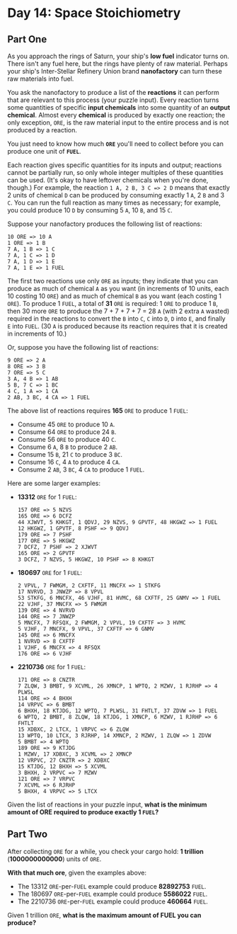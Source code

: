# Day 14: Space Stoichiometry

## Part One

As you approach the rings of Saturn, your ship's **low fuel** indicator turns on. There isn't any fuel here, but the rings have plenty of raw material. Perhaps your ship's Inter-Stellar Refinery Union brand **nanofactory** can turn these raw materials into fuel.

You ask the nanofactory to produce a list of the **reactions** it can perform that are relevant to this process (your puzzle input). Every reaction turns some quantities of specific **input chemicals** into some quantity of an **output chemical**. Almost every **chemical** is produced by exactly one reaction; the only exception, `ORE`, is the raw material input to the entire process and is not produced by a reaction.

You just need to know how much **`ORE`** you'll need to collect before you can produce one unit of **`FUEL`**.

Each reaction gives specific quantities for its inputs and output; reactions cannot be partially run, so only whole integer multiples of these quantities can be used. (It's okay to have leftover chemicals when you're done, though.) For example, the reaction `1 A, 2 B, 3 C => 2 D` means that exactly 2 units of chemical `D` can be produced by consuming exactly 1 `A`, 2 `B` and 3 `C`. You can run the full reaction as many times as necessary; for example, you could produce 10 `D` by consuming 5 `A`, 10 `B`, and 15 `C`.

Suppose your nanofactory produces the following list of reactions:

```
10 ORE => 10 A
1 ORE => 1 B
7 A, 1 B => 1 C
7 A, 1 C => 1 D
7 A, 1 D => 1 E
7 A, 1 E => 1 FUEL
```

The first two reactions use only `ORE` as inputs; they indicate that you can produce as much of chemical `A` as you want (in increments of 10 units, each 10 costing 10 `ORE`) and as much of chemical `B` as you want (each costing 1 `ORE`). To produce 1 `FUEL`, a total of **31** `ORE` is required: 1 `ORE` to produce 1 `B`, then 30 more `ORE` to produce the 7 + 7 + 7 + 7 = 28 `A` (with 2 extra `A` wasted) required in the reactions to convert the `B` into `C`, `C` into `D`, `D` into `E`, and finally `E` into `FUEL`. (30 `A` is produced because its reaction requires that it is created in increments of 10.)

Or, suppose you have the following list of reactions:

```
9 ORE => 2 A
8 ORE => 3 B
7 ORE => 5 C
3 A, 4 B => 1 AB
5 B, 7 C => 1 BC
4 C, 1 A => 1 CA
2 AB, 3 BC, 4 CA => 1 FUEL
```

The above list of reactions requires **165** `ORE` to produce 1 `FUEL`:

- Consume 45 `ORE` to produce 10 `A`.
- Consume 64 `ORE` to produce 24 `B`.
- Consume 56 `ORE` to produce 40 `C`.
- Consume 6 `A`, 8 `B` to produce 2 `AB`.
- Consume 15 `B`, 21 `C` to produce 3 `BC`.
- Consume 16 `C`, 4 `A` to produce 4 `CA`.
- Consume 2 `AB`, 3 `BC`, 4 `CA` to produce 1 `FUEL`.

Here are some larger examples:

- **13312** `ORE` for 1 `FUEL`:

  ```
  157 ORE => 5 NZVS
  165 ORE => 6 DCFZ
  44 XJWVT, 5 KHKGT, 1 QDVJ, 29 NZVS, 9 GPVTF, 48 HKGWZ => 1 FUEL
  12 HKGWZ, 1 GPVTF, 8 PSHF => 9 QDVJ
  179 ORE => 7 PSHF
  177 ORE => 5 HKGWZ
  7 DCFZ, 7 PSHF => 2 XJWVT
  165 ORE => 2 GPVTF
  3 DCFZ, 7 NZVS, 5 HKGWZ, 10 PSHF => 8 KHKGT
  ```

- **180697** `ORE` for 1 `FUEL`:

  ```
  2 VPVL, 7 FWMGM, 2 CXFTF, 11 MNCFX => 1 STKFG
  17 NVRVD, 3 JNWZP => 8 VPVL
  53 STKFG, 6 MNCFX, 46 VJHF, 81 HVMC, 68 CXFTF, 25 GNMV => 1 FUEL
  22 VJHF, 37 MNCFX => 5 FWMGM
  139 ORE => 4 NVRVD
  144 ORE => 7 JNWZP
  5 MNCFX, 7 RFSQX, 2 FWMGM, 2 VPVL, 19 CXFTF => 3 HVMC
  5 VJHF, 7 MNCFX, 9 VPVL, 37 CXFTF => 6 GNMV
  145 ORE => 6 MNCFX
  1 NVRVD => 8 CXFTF
  1 VJHF, 6 MNCFX => 4 RFSQX
  176 ORE => 6 VJHF
  ```

- **2210736** `ORE` for 1 `FUEL`:

  ```
  171 ORE => 8 CNZTR
  7 ZLQW, 3 BMBT, 9 XCVML, 26 XMNCP, 1 WPTQ, 2 MZWV, 1 RJRHP => 4 PLWSL
  114 ORE => 4 BHXH
  14 VRPVC => 6 BMBT
  6 BHXH, 18 KTJDG, 12 WPTQ, 7 PLWSL, 31 FHTLT, 37 ZDVW => 1 FUEL
  6 WPTQ, 2 BMBT, 8 ZLQW, 18 KTJDG, 1 XMNCP, 6 MZWV, 1 RJRHP => 6 FHTLT
  15 XDBXC, 2 LTCX, 1 VRPVC => 6 ZLQW
  13 WPTQ, 10 LTCX, 3 RJRHP, 14 XMNCP, 2 MZWV, 1 ZLQW => 1 ZDVW
  5 BMBT => 4 WPTQ
  189 ORE => 9 KTJDG
  1 MZWV, 17 XDBXC, 3 XCVML => 2 XMNCP
  12 VRPVC, 27 CNZTR => 2 XDBXC
  15 KTJDG, 12 BHXH => 5 XCVML
  3 BHXH, 2 VRPVC => 7 MZWV
  121 ORE => 7 VRPVC
  7 XCVML => 6 RJRHP
  5 BHXH, 4 VRPVC => 5 LTCX
  ```

Given the list of reactions in your puzzle input, **what is the minimum amount of ORE required to produce exactly 1 `FUEL`?**

## Part Two

After collecting `ORE` for a while, you check your cargo hold: **1 trillion** (**1000000000000**) units of `ORE`.

**With that much ore**, given the examples above:

- The 13312 `ORE`-per-`FUEL` example could produce **82892753** `FUEL`.
- The 180697 `ORE`-per-`FUEL` example could produce **5586022** `FUEL`.
- The 2210736 `ORE`-per-`FUEL` example could produce **460664** `FUEL`.

Given 1 trillion `ORE`, **what is the maximum amount of FUEL you can produce?**
